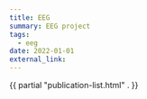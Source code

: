 ```yaml
---
title: EEG
summary: EEG project
tags:
  - eeg
date: 2022-01-01
external_link: 
---
```

{{ partial "publication-list.html" . }}
